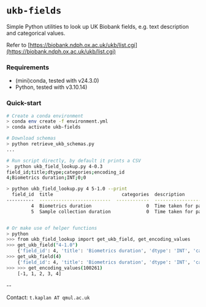 # `ukb-fields`

Simple Python utilities to look up UK Biobank fields, e.g. text description and categorical values.

Refer to [https://biobank.ndph.ox.ac.uk/ukb/list.cgi](https://biobank.ndph.ox.ac.uk/ukb/list.cgi)

### Requirements

- (mini)conda, tested with v24.3.0)
- Python, tested with v3.10.14)


### Quick-start

```bash
# Create a conda environment
> conda env create -f environment.yml
> conda activate ukb-fields

# Download schemas
> python retrieve_ukb_schemas.py
...

# Run script directly, by default it prints a CSV
>  python ukb_field_lookup.py 4-0.3
field_id;title;dtype;categories;encoding_id
4;Biometrics duration;INT;0;0

> python ukb_field_lookup.py 4 5-1.0 --print
  field_id  title                         categories  description
----------  --------------------------  ------------  ------------------------------------------------------------------------------------------------------------------------------------------------------------------------------
         4  Biometrics duration                    0  Time taken for participant to do the tests in the biometric station of the Assessment Centre visit.
         5  Sample collection duration             0  Time taken for participant to complete the blood phlebotomy station of the Assessment Centre visit. This is longer than the time during which they were actively giving blood.


# Or make use of helper functions
> python
>>> from ukb_field_lookup import get_ukb_field, get_encoding_values
>>> get_ukb_field("4-1.0")
    {'field_id': 4, 'title': 'Biometrics duration', 'dtype': 'INT', 'categories': 0, 'description': 'Time taken for participant ...'}
>>> get_ukb_field(4)
    {'field_id': 4, 'title': 'Biometrics duration', 'dtype': 'INT', 'categories': 0, 'description': 'Time taken for participant ...'}
>>> >>> get_encoding_values(100261)
    [-1, 1, 2, 3, 4]
```


--

Contact: `t.kaplan AT qmul.ac.uk`
